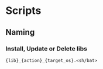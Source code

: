 # Scripts

## Naming

### Install, Update or Delete libs
```
{lib}_{action}_{target_os}.<sh/bat>
```
